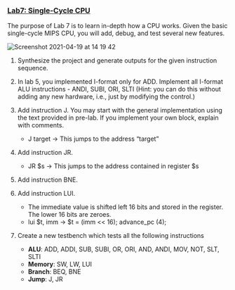 ### <ins>Lab7: Single-Cycle CPU</ins>

The purpose of Lab 7 is to learn in-depth how a CPU works. Given the basic single-cycle MIPS CPU, you will add, debug, and test several new features.

![Screenshot 2021-04-19 at 14 19 42](https://user-images.githubusercontent.com/60196280/115284177-5a3b7600-a11a-11eb-938b-331c874e9ae3.png)

1. Synthesize the project and generate outputs for the given instruction sequence.

2. In lab 5, you implemented I-format only for ADD. Implement all I-format ALU instructions -
ANDI, SUBI, ORI, SLTI (Hint: you can do this without adding any new hardware, i.e., just by
modifying the control.)

3. Add instruction J. You may start with the general implementation using the text provided in
pre-lab. If you implement your own block, explain with comments. 
    * J target -> This jumps to the address “target”

4. Add instruction JR.
    * JR $s -> This jumps to the address contained in register $s

5. Add instruction BNE.

6. Add instruction LUI.
    *  The immediate value is shifted left 16 bits and stored in the register. The lower 16 bits
        are zeroes.
    * lui $t, imm -> $t = (imm << 16); advance_pc (4);

7. Create a new testbench which tests all the following instructions
    * __ALU__: ADD, ADDI, SUB, SUBI, OR, ORI, AND, ANDI, MOV, NOT, SLT, SLTI 
    * __Memory__: SW, LW, LUI
    * __Branch__: BEQ, BNE
    * __Jump__: J, JR
